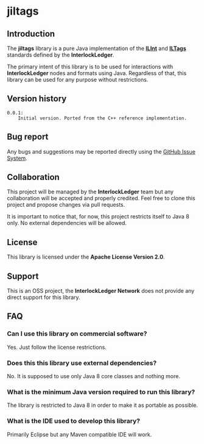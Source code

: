 # jiltags

## Introduction

The **jiltags** library is a pure Java implementation of the
[**ILInt**](https://github.com/interlockledger/specification/tree/master/ILInt) and 
[**ILTags**](https://github.com/interlockledger/specification/tree/master/ILTags)
standards defined by the **InterlockLedger**.

The primary intent of this library is to be used for interactions with **InterlockLedger**
nodes and formats using Java. Regardless of that, this library can be used for any
purpose without restrictions.

## Version history

    0.0.1:
        Initial version. Ported from the C++ reference implementation.

## Bug report

Any bugs and suggestions may be reported directly using the 
[GitHub Issue System](https://github.com/interlockledger/jiltags/issues).

## Collaboration

This project will be managed by the **InterlockLedger** team but any collaboration will
be accepted and properly credited. Feel free to clone this project and propose changes
via pull requests.

It is important to notice that, for now, this project restricts itself to Java 8 only. No
external dependencies will be allowed.

## License

This library is licensed under the **Apache License Version 2.0**.

## Support

This is an OSS project, the **InterlockLedger Network** does not provide any direct
support for this library.

## FAQ

### Can I use this library on commercial software?

Yes. Just follow the license restrictions.

### Does this this library use external dependencies?

No. It is supposed to use only Java 8 core classes and nothing more.

### What is the minimum Java version required to run this library?

The library is restricted to Java 8 in order to make it as portable as possible.

### What is the IDE used to develop this library?

Primarily Eclipse but any Maven compatible IDE will work.
